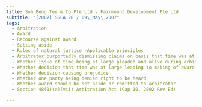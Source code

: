 ```yaml
---
title: Soh Beng Tee & Co Pte Ltd v Fairmount Development Pte Ltd 
subtitle: "[2007] SGCA 28 / 09\_May\_2007"
tags:
  - Arbitration
  - Award
  - Recourse against award
  - Setting aside
  - Rules of natural justice -Applicable principles
  - Arbitrator purportedly dismissing claims on basis that time was at large
  - Whether issue of time being at large pleaded and alive during arbitration
  - Whether decision that time was at large leading to making of award
  - Whether decision causing prejudice
  - Whether one party being denied right to be heard
  - Whether award should be set aside or remitted to arbitrator
  - Section 48(1)(a)(vii) Arbitration Act (Cap 10, 2002 Rev Ed)

---
```


